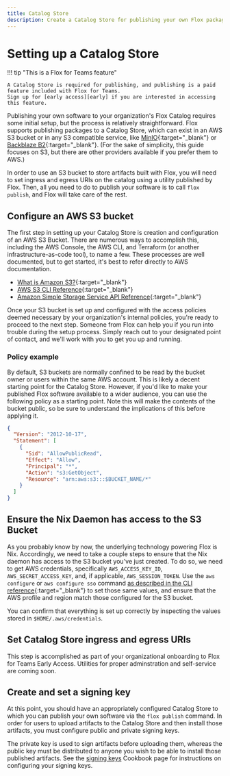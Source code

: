 ```yaml
---
title: Catalog Store
description: Create a Catalog Store for publishing your own Flox packages
---
```


# Setting up a Catalog Store

!!! tip "This is a Flox for Teams feature"

    A Catalog Store is required for publishing, and publishing is a paid feature included with Flox for Teams.
    Sign up for [early access][early] if you are interested in accessing this feature.

Publishing your own software to your organization's Flox Catalog requires some
initial setup, but the process is relatively straightforward. Flox supports
publishing packages to a Catalog Store, which can exist in an AWS S3 bucket
or in any S3 compatible service, like [MinIO][minio-s3-compatible]{:target="\_blank"}
or [Backblaze B2][backblaze-b2-cloud-storage]{:target="\_blank"}. (For the
sake of simplicity, this guide focuses on S3, but there are other providers
available if you prefer them to AWS.)

In order to use an S3 bucket to store artifacts built with Flox, you will need
to set ingress and egress URIs on the catalog using a utility published by Flox.
Then, all you need to do to publish your software is to call `flox publish`,
and Flox will take care of the rest.

[minio-s3-compatible]: https://min.io/product/s3-compatibility
[backblaze-b2-cloud-storage]: https://www.backblaze.com/cloud-storage

## Configure an AWS S3 bucket

The first step in setting up your Catalog Store is creation and configuration of
an AWS S3 Bucket. There are numerous ways to accomplish this, including the AWS
Console, the AWS CLI, and Terraform (or another infrastructure-as-code tool),
to name a few. These processes are well documented, but to get started,
it's best to refer directly to AWS documentation.

- [What is Amazon S3?][amazon-s3]{:target="\_blank"}
- [AWS S3 CLI Reference][aws-cli-reference-s3]{:target="\_blank"}
- [Amazon Simple Storage Service API Reference][aws-s3-api-reference]{:target="\_blank"}

Once your S3 bucket is set up and configured with the access policies deemed
necessary by your organization's internal policies, you're ready to proceed to
the next step. Someone from Flox can help you if you run into trouble during
the setup process. Simply reach out to your designated point of contact,
and we'll work with you to get you up and running.

[amazon-s3]: https://docs.aws.amazon.com/AmazonS3/latest/userguide/Welcome.html
[aws-cli-reference-s3]: https://docs.aws.amazon.com/cli/latest/reference/s3/
[aws-s3-api-reference]: https://docs.aws.amazon.com/AmazonS3/latest/API/Welcome.html

### Policy example

By default, S3 buckets are normally confined to be read by the bucket owner or users within the same AWS account. This is likely a decent starting point for the Catalog Store. However, if you'd like to make your published Flox software available to a wider audience, you can use the following policy as a starting point. Note this will make the contents of the bucket public, so be sure to understand the implications of this before applying it.

```json
{
  "Version": "2012-10-17",
  "Statement": [
    {
      "Sid": "AllowPublicRead",
      "Effect": "Allow",
      "Principal": "*",
      "Action": "s3:GetObject",
      "Resource": "arn:aws:s3:::$BUCKET_NAME/*"
    }
  ]
}
```

## Ensure the Nix Daemon has access to the S3 Bucket

As you probably know by now, the underlying technology powering Flox is Nix.
Accordingly, we need to take a couple steps to ensure that the Nix daemon
has access to the S3 bucket you've just created.
To do so, we need to get AWS credentials, specifically `AWS_ACCESS_KEY_ID`, `AWS_SECRET_ACCESS_KEY`, and, if applicable, `AWS_SESSION_TOKEN`.
Use the `aws configure` or `aws configure sso` command [as described in the CLI reference][aws-cli-configure-command]{:target="\_blank"} to set those same values, and ensure that the AWS profile and region match those configured for the S3 bucket.

You can confirm that everything is set up correctly by inspecting the values stored in `$HOME/.aws/credentials`.

[aws-cli-configure-command]: https://awscli.amazonaws.com/v2/documentation/api/latest/reference/configure/index.html#configure

## Set Catalog Store ingress and egress URIs

This step is accomplished as part of your organizational onboarding to Flox for Teams Early Access. Utilities for proper adminstration and self-service are coming soon.

## Create and set a signing key

At this point, you should have an appropriately configured Catalog Store
to which you can publish your own software via the `flox publish` command.
In order for users to upload artifacts to the Catalog Store and then install those artifacts, you must configure public and private signing keys.

The private key is used to sign artifacts before uploading them, whereas the public key must be distributed to anyone you wish to be able to install those published artifacts.
See the [signing keys][signing-keys] Cookbook page for instructions on configuring your signing keys.

[signing-keys]: ./signing-keys.md
[early]: https://flox.dev/early/

